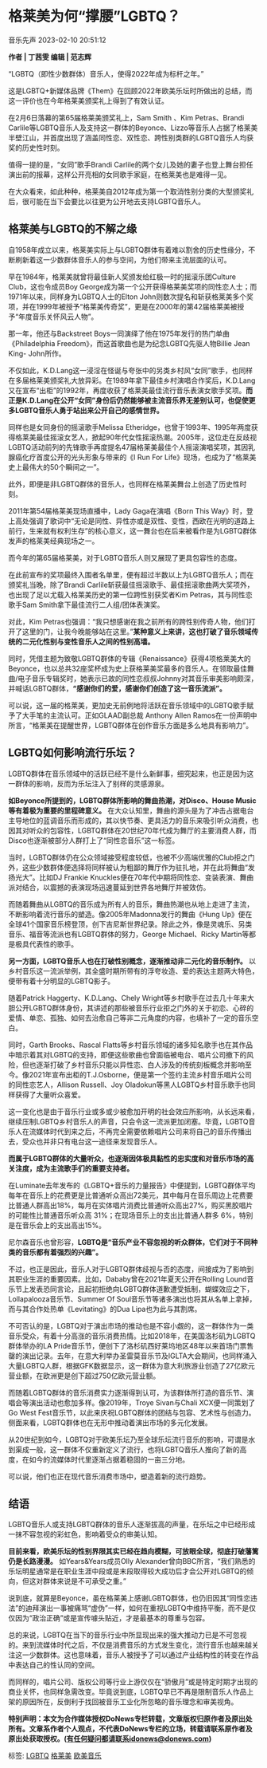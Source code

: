 # 格莱美为何“撑腰”LGBTQ？

音乐先声 2023-02-10 20:51:12

**作者 | 丁茜雯          编辑 | 范志辉**

“LGBTQ（即性少数群体）音乐人，使得2022年成为标杆之年。” 

这是LGBTQ+新媒体品牌《Them》在回顾2022年欧美乐坛时所做出的总结，而这一评价也在今年格莱美颁奖礼上得到了有效认证。

在2月6日落幕的第65届格莱美颁奖礼上，Sam Smith 、Kim Petras、Brandi Carlile等LGBTQ音乐人及支持这一群体的Beyonce、Lizzo等音乐人占据了格莱美半壁江山，并首度出现了涵盖同性恋、双性恋、跨性别类群的LGBTQ音乐人均获奖的历史性时刻。

值得一提的是，“女同”歌手Brandi Carlile的两个女儿及她的妻子也登上舞台担任演出前的报幕，这样公开亮相的女同歌手家庭，在格莱美也是难得一见。

在大众看来，如此种种，格莱美自2012年成为第一个取消性别分类的大型颁奖礼后，很可能在当下会要比以往更为公开地去支持LGBTQ音乐人。

## 格莱美与LGBTQ的不解之缘

自1958年成立以来，格莱美实际上与LGBTQ群体有着难以割舍的历史性缘分，不断刷新着这一少数群体音乐人的参与空间，为他们带来主流层面的认可。

早在1984年，格莱美就曾将最佳新人奖颁发给红极一时的摇滚乐团Culture Club，这也令成员Boy George成为第一个公开获得格莱美奖项的同性恋人士；而1971年以来，同样身为LGBTQ人士的Elton John则数次提名和斩获格莱美多个奖项，并在1999年被授予“格莱美传奇奖”，更是在2000年的第42届格莱美被授予“年度音乐关怀风云人物”。

那一年，他还与Backstreet Boys一同演绎了他在1975年发行的热门单曲《Philadelphia Freedom》，而这首歌曲也是为纪念LGBTQ先驱人物Billie Jean King- John所作。

不仅如此，K.D.Lang这一浸淫在怪诞与夸张中的另类乡村风“女同”歌手，也同样在多届格莱美颁奖礼大放异彩。在1989年拿下最佳乡村演唱合作奖后，K.D.Lang又在宣布“出柜”的1992年，再度收获了格莱美最佳流行音乐表演女歌手奖项。**而正是K.D.Lang在公开“女同”身份后仍然能够被主流音乐界无差别认可，也促使更多LGBTQ音乐人勇于站出来公开自己的感情世界。**

同样也是女同身份的摇滚歌手Melissa Etheridge，也曾于1993年、1995年两度获得格莱美最佳摇滚女艺人，掀起90年代女性摇滚热潮。2005年，这位走在反歧视LGBTQ活动前列的先锋歌手再度提名47届格莱美最佳个人摇滚演唱奖项，其因乳腺癌化疗首度公开的光头形象与带来的《I Run For Life》现场，也成为了“格莱美史上最伟大的50个瞬间之一”。

此外，即便是非LGBTQ群体的音乐人，也同样在格莱美舞台上创造了历史性时刻。

2011年第54届格莱美现场直播中，Lady Gaga在演唱《Born This Way》时，登上高处强调了歌词中“无论是同性、异性亦或是双性、变性，西欧在光明的道路上前行，生来就有权利生存”的核心意义，这一舞台也在后来被看作是为LGBTQ群体发声的格莱美经典现场之一。

而今年的第65届格莱美，对于LGBTQ音乐人则又展现了更具包容性的态度。

在此前宣布的奖项最终入围者名单里，便有超过半数以上为LGBTQ音乐人；而在颁奖礼当晚，除了Brandi Carlile斩获最佳摇滚歌手、最佳摇滚歌曲两大奖项外，也出现了足以尤载入格莱美历史的第一位跨性别获奖者Kim Petras，其与同性恋歌手Sam Smith拿下最佳流行二人组/团体表演奖。

对此，Kim Petras也强调：“我只想感谢在我之前所有的跨性别传奇人物，他们打开了这里的门，让我今晚能够站在这里。”**某种意义上来讲，这也打破了音乐领域传统的二元化性别与变性音乐人之间的性别高墙。**

同时，凭借主题为致敬LGBTQ群体的专辑《Renaissance》获得4项格莱美大的Beyonce，也以总共32座奖杯成为史上获格莱美奖最多的音乐人。在领取最佳舞曲/电子音乐专辑奖时，她表示已故的同性恋叔叔Johnny对其音乐审美影响颇深，并喊话LGBTQ群体，**“感谢你们的爱，感谢你们创造了这一音乐流派”。**

可以说，这一届的格莱美，更加史无前例地将活跃在音乐领域中的LGBTQ歌手赋予了大手笔的主流认可。正如GLAAD副总裁 Anthony Allen Ramos在一份声明中所言，“格莱美在提醒世界，LGBTQ群体在创作音乐方面是多么地具有影响力”。

## LGBTQ如何影响流行乐坛？

LGBTQ群体在音乐领域中的活跃已经不是什么新鲜事，细究起来，也正是因为这一群体的影响，反而为乐坛注入了别样的灵感源泉。

**如Beyonce所提到的，LGBTQ群体所影响的舞曲热潮，对Disco、House Music等有着极为重要的里程碑意义。** 在大众认知里，舞曲的源头是为了冲击占据电台主导地位的蓝调音乐而形成的，其以快节奏、更具活力的音乐来吸引听众消费，也因其对听众的包容性，LGBTQ群体在20世纪70年代成为舞厅的主要消费人群，而Disco也逐渐被部分人群打上了“同性恋音乐”这一标签。

当时，LGBTQ群体仍在公众领域接受程度较低，也被不少高端优雅的Club拒之门外，这些少数群体便选择将同样被认为粗鄙的舞厅作为驻扎地，并在此将舞曲“发扬光大”。比如DJ Frankie Knuckles便在70年代中期将同性恋、变装表演、舞曲派对结合，以震撼的表演现场迅速蔓延到世界各地舞厅并被效仿。

而随着舞曲从LGBTQ的音乐成为所有人的音乐，舞曲热潮也从地上走进了主流，不断影响着流行音乐的塑造。像2005年Madonna发行的舞曲《Hung Up》便在全球41个国家音乐榜登顶，创下吉尼斯世界纪录。除此之外，像是灵魂乐、另类音乐、福音等流派也有LGBTQ群体的努力，George Michael、Ricky Martin等都是极具代表性的歌手。

**另一方面，LGBTQ音乐人也在打破性别概念，逐渐推动非二元化的音乐制作。** 以乡村音乐这一流派举例，其全盛时期所带有的浮夸妆造、爱的表达主题两大特色，便带有着十分明显的LGBTQ影子。

随着Patrick Haggerty、K.D.Lang、Chely Wright等乡村歌手在过去几十年来大胆公开LGBTQ群体身份，其讲述的那些被音乐行业拒之门外的关于初恋、心碎的爱情、单恋、孤独、如何去治愈自己等非二元角度的内容，也填补了一定的音乐空白。

同时，Garth Brooks、Rascal Flatts等乡村音乐领域的诸多知名歌手也在其作品中暗示着其对LGBTQ的支持，即便这些歌曲也曾面临被电台、唱片公司撤下的风险，但也逐渐打破了乡村音乐只能以异性恋、白人涉及的传统刻板概念并影响至今。像2021年宣布出柜的T.J.Osborne，便是第一个签约主流乡村音乐唱片公司的同性恋艺人，Allison Russell、Joy Oladokun等黑人LGBTQ乡村音乐歌手也同样获得了大量听众喜爱。

这一变化也是由于音乐行业或多或少被愈加开明的社会效应所影响，从长远来看，继续压制LGBTQ乡村音乐人的声音，只会令这一流派更加闭塞。毕竟，LGBTQ音乐人在流媒体时代到来之后，不再完全需要依赖唱片公司来将自己的音乐传播出去，受众也并非只有电台这一途径来发现音乐人。

**而属于LGBTQ群体的大量听众，也逐渐因体极具黏性的忠实度和对音乐市场的高关注度，成为主流歌手们的重要支持者。**

在Luminate去年发布的《LGBTQ+音乐的力量报告》中便提到，LGBTQ群体平均每年在音乐上的花费更是比普通听众高出72美元，其中每月在音乐周边上花费要比普通人群高出18%，每月在实体唱片消费比普通听众高出27%，购买黑胶唱片的可能性比普通音乐听众高 31%；在现场音乐上的支出比普通人群多 6%，特别是在音乐会上的支出高出15%。

尼尔森音乐也曾形容，**LGBTQ是“音乐产业不容忽视的听众群体，它们对于不同种类的音乐都有着强烈的兴趣”。**

不过，也正是因此，音乐人对于LGBTQ群体歧视与否的态度，间接成为了影响到其职业生涯的重要因素。比如，Dababy曾在2021年夏天公开在Rolling Lound音乐节上发表恐同言论，且起初拒绝向LGBTQ群体道歉遭受抵制，蝴蝶效应之下，Lollapalooza音乐节、Summer Of Soul音乐节等诸多演出也将其从名单上拿掉，而与其合作处热单《Levitating》的Dua Lipa也为此与其割席。

不可否认的是，LGBTQ对于演出市场的推动也是不容小觑的，这一群体作为一类音乐受众，有着十分高涨的音乐消费热情。比如2018年，在美国洛杉矶为LGBTQ群体举办的LA Pride音乐节，便创下了洛杉矶西好莱坞地区48年以来首场门票售罄的演出记录。去年，在意大利举办圣雷莫音乐节及IGLTA大会期间，也同样涌入大量LGBTQ人群，根据GFK数据显示，这一群体为意大利旅游业创造了27亿欧元营业额，在欧洲更是创下超过750亿欧元营业额。

而随着LGBTQ群体的音乐消费实力逐渐得到认可，为该群体所打造的音乐节、演唱会等演出活动也愈加多样。像2019年，Troye Sivan与Chali XCX便一同策划了Go West Fest音乐节，以此来庆祝LGBTQ群体的团结与包容、艺术性与创造力。侧面来看，LGBTQ群体也在无形中推动着演出市场的多元化发展。

从20世纪到如今，LGBTQ对于欧美乐坛乃至全球乐坛流行音乐的影响，可谓是水到渠成一般，这一群体不仅重新定义了流行，也将LGBTQ音乐人推向了新的高度，在如今的流媒体时代里逐渐占据着稳固的一亩三分地。

可以说，他们也正在现代音乐消费市场中，塑造着新的流行趋势。

## 结语

LGBTQ音乐人或支持LGBTQ群体的音乐人逐渐拔高的声量，在乐坛之中已经形成一抹不容忽视的彩虹色，影响着受众的审美认知。

**目前来看，欧美乐坛的性别界限其实已经在趋向模糊，可放眼全球，彻底打破藩篱仍是长路漫漫。** 如Years&Years成员Olly Alexander曾向BBC所言，“我们熟悉的乐坛明星通常是在职业生涯中段或是末段取得较大成功后才会公开对LGBTQ的倾向，但这对群体来说是不可承受之重。”

说到底，就算是Beyonce，虽在格莱美上感谢LGBTQ群体，也仍旧因其“同性恋违法”的迪拜演出一事被痛骂“虚伪”一样，如何在重视LGBTQ中维持平衡，而不是仅仅因为“政治正确”或是宣传噱头贴近，才是最基本的尊重与包容。

总的来说，LGBTQ在当下的音乐行业中所显现出来的强大推动力已是不可忽视的。来到流媒体时代之后，不仅是消费音乐的方式发生变化，流行音乐也越来越关注这一少数群体。这也意味着，音乐人被授予了可以通过产业结构性的转变在作品中表达自己的性认同的空间。

而同样的，唱片公司、版权公司等行业上游仅仅在“骄傲月”或是特定时期才出现的商业关怀，也同样急需改变。毕竟说到底，LGBTQ早已不再是限制音乐人作品上架的原因所在，反倒利于找回被音乐工业化所忽略的音乐理念和审美视角。

**特别声明：本文为合作媒体授权DoNews专栏转载，文章版权归原作者及原出处所有。文章系作者个人观点，不代表DoNews专栏的立场，转载请联系原作者及原出处获取授权。(有任何疑问都请联系idonews@donews.com)**

标签: [LGBTQ](https://www.donews.com/tag/25177.html) [格莱美](https://www.donews.com/tag/25178.html) [欧美音乐](https://www.donews.com/tag/25179.html)